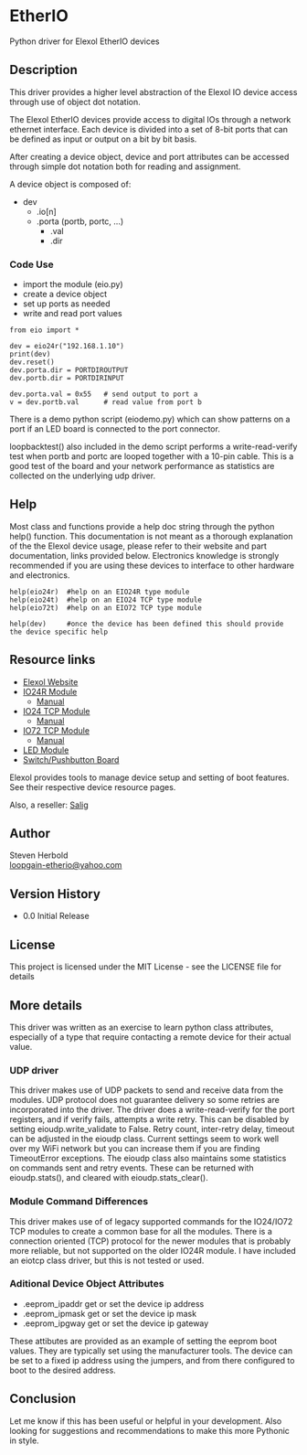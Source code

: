 # EtherIO

Python driver for Elexol EtherIO devices

## Description

This driver provides a higher level abstraction of the Elexol IO device access through use of object dot notation.

The Elexol EtherIO devices provide access to digital IOs through a network ethernet interface. Each device is divided into a set of 8-bit ports that can be defined as input or output on a bit by bit basis.

After creating a device object, device and port attributes can be accessed through simple dot notation both for reading and assignment.

A device object is composed of:

* dev  
  * .io[n]   
  * .porta (portb, portc, ...)  
    * .val  
    * .dir

### Code Use

* import the module (eio.py)
* create a device object
* set up ports as needed
* write and read port values
```
from eio import *

dev = eio24r("192.168.1.10")
print(dev)
dev.reset()
dev.porta.dir = PORTDIROUTPUT
dev.portb.dir = PORTDIRINPUT

dev.porta.val = 0x55   # send output to port a
v = dev.portb.val      # read value from port b
```

There is a demo python script (eiodemo.py) which can show patterns on a port if an LED board is connected to the port connector.

loopbacktest() also included in the demo script performs a write-read-verify test when portb and portc are looped together with a 10-pin cable. This is a good test of the board and your network performance as statistics are collected on the underlying udp driver.


## Help

Most class and functions provide a help doc string through the python help() function.  This documentation is not meant as a thorough explanation of the the Elexol device usage, please refer to their website and part documentation, links provided below. Electronics knowledge is strongly recommended if you are using these devices to interface to other hardware and electronics.
```
help(eio24r)  #help on an EIO24R type module
help(eio24t)  #help on an EIO24 TCP type module
help(eio72t)  #help on an EIO72 TCP type module

help(dev)     #once the device has been defined this should provide the device specific help
```

## Resource links

- [Elexol Website](https://temperosystems.com.au/shop/?fwp_tempero_systems=i-o-controllers)
- [IO24R Module](https://temperosystems.com.au/products/ether-io24-r/)
  - [Manual](https://temperosystems.com.au/wp-content/uploads/2020/04/EtherIO24R_UM1-data-sheet-tempero.pdf)
- [IO24 TCP Module](https://temperosystems.com.au/products/ether-io24-tcp/)
  - [Manual](https://temperosystems.com.au/wp-content/uploads/2020/04/EtherIO24TCPDS.pdf)
- [IO72 TCP Module](https://temperosystems.com.au/products/ether-io72-tcp/)
  - [Manual](https://temperosystems.com.au/wp-content/uploads/2020/04/EtherIO72TCPDS.pdf)
- [LED Module](https://temperosystems.com.au/products/connector-led-board/)
- [Switch/Pushbutton Board](https://temperosystems.com.au/products/switch-push-button-board/)

Elexol provides tools to manage device setup and setting of boot features. See their respective device resource pages.   

Also, a reseller:
[Salig](https://www.saelig.com/category/IO.htm)

## Author

Steven Herbold  
loopgain-etherio@yahoo.com

## Version History

* 0.0 Initial Release

## License

This project is licensed under the MIT License - see the LICENSE file for details

## More details

This driver was written as an exercise to learn python class attributes, especially of a type that require contacting a remote device for their actual value. 

### UDP driver

This driver makes use of UDP packets to send and receive data from the modules. UDP protocol does not guarantee delivery so some retries are incorporated into the driver.
The driver does a write-read-verify for the port registers, and if verify fails, attempts a write retry. This can be disabled by setting eioudp.write_validate to False.
Retry count, inter-retry delay, timeout can be adjusted in the eioudp class. Current settings seem to work well over my WiFi network but you can increase them if you are finding TimeoutError exceptions. The eioudp class also maintains some statistics on commands sent and retry events. These can be returned with eioudp.stats(), and cleared with eioudp.stats_clear().

### Module Command Differences

This driver makes use of of legacy supported commands for the IO24/IO72 TCP modules to create a common base for all the modules. There is a connection oriented (TCP) protocol for the newer modules that is probably more reliable, but not supported on the older IO24R module. I have included an eiotcp class driver, but this is not tested or used.

### Aditional Device Object Attributes

* .eeprom_ipaddr    get or set the device ip address
* .eeprom_ipmask    get or set the device ip mask
* .eeprom_ipgway    get or set the device ip gateway

These attibutes are provided as an example of setting the eeprom boot values. They are typically set using the manufacturer tools.
The device can be set to a fixed ip address using the jumpers, and from there configured to boot to the desired address.

## Conclusion

Let me know if this has been useful or helpful in your development. 
Also looking for suggestions and recommendations to make this more Pythonic in style.
